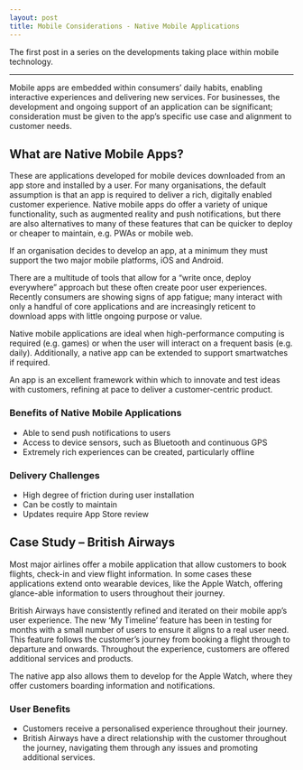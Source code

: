```yaml
---
layout: post
title: Mobile Considerations - Native Mobile Applications
---
```


The first post in a series on the developments taking place within mobile technology.

---

Mobile apps are embedded within consumers’ daily habits, enabling interactive experiences and delivering new services. For businesses, the development and ongoing support of an application can be significant; consideration must be given to the app’s specific use case and alignment to customer needs.

## What are Native Mobile Apps? 

These are applications developed for mobile devices downloaded from an app store and installed by a user.
For many organisations, the default assumption is that an app is required to deliver a rich, digitally enabled customer experience. Native mobile apps do offer a variety of unique functionality, such as augmented reality and push notifications, but there are also alternatives to many of these features that can be quicker to deploy or cheaper to maintain, e.g. PWAs or mobile web.

If an organisation decides to develop an app, at a minimum they must support the two major mobile platforms, iOS and Android.

There are a multitude of tools that allow for a “write once, deploy everywhere” approach but these often create poor user experiences. Recently consumers are showing signs of app fatigue; many interact with only a handful of core applications and are increasingly reticent to download apps with little ongoing purpose or value.

Native mobile applications are ideal when high-performance computing is required (e.g. games) or when the user will interact on a frequent basis (e.g. daily). Additionally, a native app can be extended to support smartwatches if required.

An app is an excellent framework within which to innovate and test ideas with customers, refining at pace to deliver a customer-centric product.

### Benefits of Native Mobile Applications
- Able to send push notifications to users
- Access to device sensors, such as Bluetooth and continuous GPS
- Extremely rich experiences can be created, particularly offline

### Delivery Challenges
- High degree of friction during user installation
- Can be costly to maintain
- Updates require App Store review

## Case Study – British Airways

Most major airlines offer a mobile application that allow customers to book flights, check-in and view flight information. In some cases these applications extend onto wearable devices, like the Apple Watch, offering glance-able information to users throughout their journey.

British Airways have consistently refined and iterated on their mobile app’s user experience. The new ‘My Timeline’ feature has been in testing for months with a small number of users to ensure it aligns to a real user need. This feature follows the customer’s journey from booking a flight through to departure and onwards. Throughout the experience, customers are offered additional services and products.

The native app also allows them to develop for the Apple Watch, where they offer customers boarding information and notifications.

### User Benefits
- Customers receive a personalised experience throughout their journey.
- British Airways have a direct relationship with the customer throughout the journey, navigating them through any issues and promoting additional services.
